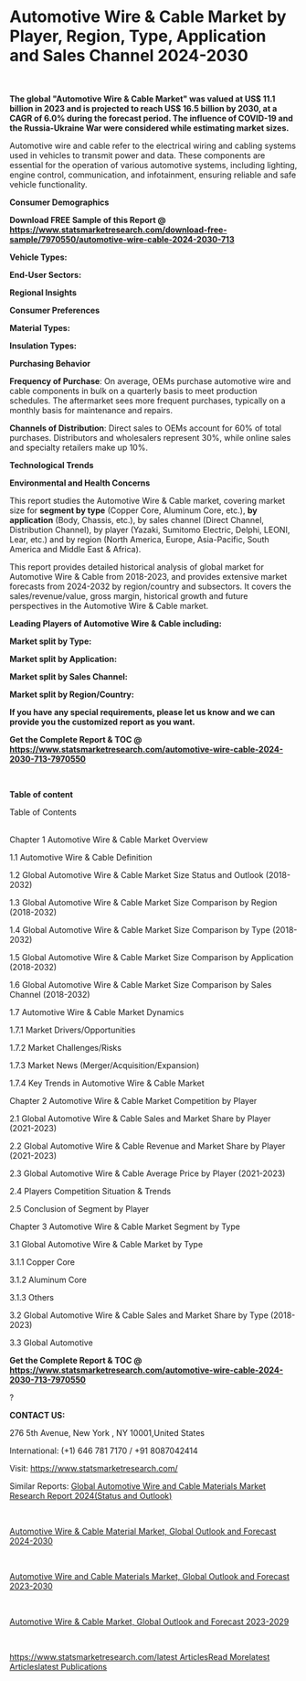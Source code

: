 <h1>Automotive Wire & Cable Market by Player, Region, Type, Application and Sales Channel 2024-2030</h1><br/><p><strong>The global "Automotive Wire & Cable Market" was valued at US$ 11.1 billion in 2023 and is projected to reach US$ 16.5 billion by 2030, at a <strong>CAGR</strong> of 6.0% during the forecast period. The influence of COVID-19 and the Russia-Ukraine War were considered while estimating market sizes.</strong></p>
 
 
 
 <p>Automotive wire and cable refer to the electrical wiring and cabling systems used in vehicles to transmit power and data. These components are essential for the operation of various automotive systems, including lighting, engine control, communication, and infotainment, ensuring reliable and safe vehicle functionality.</p>
 
 
 
 <p><strong>Consumer Demographics</strong></p>
 
 
 
 <p><strong>Download FREE Sample of this Report @ <a href="https://www.statsmarketresearch.com/download-free-sample/7970550/automotive-wire-cable-2024-2030-713">https://www.statsmarketresearch.com/download-free-sample/7970550/automotive-wire-cable-2024-2030-713</a></strong></p>
 
 
 
 <p><strong>Vehicle Types:</strong></p>
 
 
 
 <p><strong>End-User Sectors:</strong></p>
 
 
 
 <p><strong>Regional Insights</strong></p>
 
 
 
 <p><strong>Consumer Preferences</strong></p>
 
 
 
 <p><strong>Material Types:</strong></p>
 
 
 
 <p><strong>Insulation Types:</strong></p>
 
 
 
 <p><strong>Purchasing Behavior</strong></p>
 
 
 
 <p><strong>Frequency of Purchase</strong>: On average, OEMs purchase automotive wire and cable components in bulk on a quarterly basis to meet production schedules. The aftermarket sees more frequent purchases, typically on a monthly basis for maintenance and repairs.</p>
 
 
 
 <p><strong>Channels of Distribution</strong>: Direct sales to OEMs account for 60% of total purchases. Distributors and wholesalers represent 30%, while online sales and specialty retailers make up 10%.</p>
 
 
 
 <p><strong>Technological Trends</strong></p>
 
 
 
 <p><strong>Environmental and Health Concerns</strong></p>
 
 
 
 <p>This report studies the Automotive Wire & Cable market, covering market size for <strong>segment by type</strong> (Copper Core, Aluminum Core, etc.), <strong>by application</strong> (Body, Chassis, etc.), by sales channel (Direct Channel, Distribution Channel), by player (Yazaki, Sumitomo Electric, Delphi, LEONI, Lear, etc.) and by region (North America, Europe, Asia-Pacific, South America and Middle East & Africa).</p>
 
 
 
 <p>This report provides detailed historical analysis of global market for Automotive Wire & Cable from 2018-2023, and provides extensive market forecasts from 2024-2032 by region/country and subsectors. It covers the sales/revenue/value, gross margin, historical growth and future perspectives in the Automotive Wire & Cable market.</p>
 
 
 
 <p><strong>Leading Players of Automotive Wire & Cable including:</strong></p>
 
 
 
 <p><strong>Market split by Type:</strong></p>
 
 
 
 <p><strong>Market split <strong>by Application</strong>:</strong></p>
 
 
 
 <p><strong>Market split by Sales Channel:</strong></p>
 
 
 
 <p><strong>Market split by Region/Country:</strong></p>
 
 
 
 <p><strong>If you have any special requirements, please let us know and we can provide you the customized report as you want.</strong></p>
 
 
 
 <div><b>Get the Complete Report & TOC @ <a href="https://www.statsmarketresearch.com/automotive-wire-cable-2024-2030-713-7970550">https://www.statsmarketresearch.com/automotive-wire-cable-2024-2030-713-7970550</a></b></div>
 
 
 
 <p><br />
 
 <b>Table of content</b></p>
 
 
 
 <p>Table of Contents<br />
 
 <br />
 
 Chapter 1 Automotive Wire & Cable Market Overview<br />
 
 1.1 Automotive Wire & Cable Definition<br />
 
 1.2 Global Automotive Wire & Cable Market Size Status and Outlook (2018-2032)<br />
 
 1.3 Global Automotive Wire & Cable Market Size Comparison by Region (2018-2032)<br />
 
 1.4 Global Automotive Wire & Cable Market Size Comparison by Type (2018-2032)<br />
 
 1.5 Global Automotive Wire & Cable Market Size Comparison by Application (2018-2032)<br />
 
 1.6 Global Automotive Wire & Cable Market Size Comparison by Sales Channel (2018-2032)<br />
 
 1.7 Automotive Wire & Cable Market Dynamics<br />
 
 1.7.1 Market Drivers/Opportunities<br />
 
 1.7.2 Market Challenges/Risks<br />
 
 1.7.3 Market News (Merger/Acquisition/Expansion)<br />
 
 1.7.4 Key Trends in Automotive Wire & Cable Market<br />
 
 Chapter 2 Automotive Wire & Cable Market Competition by Player<br />
 
 2.1 Global Automotive Wire & Cable Sales and Market Share by Player (2021-2023)<br />
 
 2.2 Global Automotive Wire & Cable Revenue and Market Share by Player (2021-2023)<br />
 
 2.3 Global Automotive Wire & Cable Average Price by Player (2021-2023)<br />
 
 2.4 Players Competition Situation & Trends<br />
 
 2.5 Conclusion of Segment by Player<br />
 
 Chapter 3 Automotive Wire & Cable Market Segment by Type<br />
 
 3.1 Global Automotive Wire & Cable Market by Type<br />
 
 3.1.1 Copper Core<br />
 
 3.1.2 Aluminum Core<br />
 
 3.1.3 Others<br />
 
 3.2 Global Automotive Wire & Cable Sales and Market Share by Type (2018-2023)<br />
 
 3.3 Global Automotive</p>
 
 
 
 <div><b>Get the Complete Report & TOC @ <a href="https://www.statsmarketresearch.com/automotive-wire-cable-2024-2030-713-7970550">https://www.statsmarketresearch.com/automotive-wire-cable-2024-2030-713-7970550</a></b></div>
 
 
 
 <p>? </p>
 
 
 
 <p><b>CONTACT US:</b><br />
 
 276 5th Avenue, New York , NY 10001,United States<br />
 
 International: (+1) 646 781 7170 / +91 8087042414<br />
 
 Visit: <a href="https://www.statsmarketresearch.com/">https://www.statsmarketresearch.com/</a><br />
 
 Similar Reports: <a href="https://www.statsmarketresearch.com/automotive-wire-cable-2024-2030-713-7970550">Global Automotive Wire and Cable Materials Market Research Report 2024(Status and Outlook)</a><br />
 
 <br />
 
 <a href="https://www.statsmarketresearch.com/automotive-wire-cable-2024-2030-713-7970550">Automotive Wire & Cable Material Market, Global Outlook and Forecast 2024-2030</a><br />
 
 <br />
 
 <a href="https://www.statsmarketresearch.com/automotive-wire-cable-2024-2030-713-7970550">Automotive Wire and Cable Materials Market, Global Outlook and Forecast 2023-2030</a><br />
 
 <br />
 
 <a href="https://www.statsmarketresearch.com/automotive-wire-cable-2024-2030-713-7970550">Automotive Wire & Cable Market, Global Outlook and Forecast 2023-2029</a><br />
 
 <br />
 
 <a href="https://gyeongbokgung.com">https://www.statsmarketresearch.com/</a><a href="https://hallyeomaritime.com">latest Articles</a><a href="https://jingwansa.com">Read More</a><a href="https://nguoiviet.jp/">latest Articles</a><a href="https://www.intelmarketresearch.com/">latest Publications</a></p>
